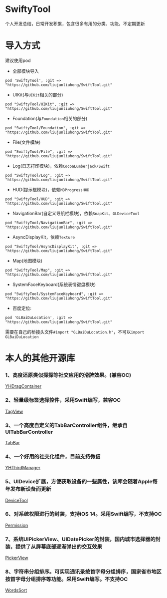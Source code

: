 # SwiftyTool
个人开发总结，日常开发积累，包含很多有用的分类、功能，不定期更新

# 导入方式
建议使用pod

- 全部模块导入

```
pod 'SwiftyTool', :git => "https://github.com/liujunliuhong/SwiftTool.git"
```

- UIKit(与`UIKit`相关的部分)

```
pod "SwiftyTool/UIKit", :git => "https://github.com/liujunliuhong/SwiftTool.git"
```

- Foundation(与`Foundation`相关的部分)

```
pod "SwiftyTool/Foundation", :git => "https://github.com/liujunliuhong/SwiftTool.git"
```

- File(文件模块)

```
pod "SwiftyTool/File", :git => "https://github.com/liujunliuhong/SwiftTool.git"
```

- Log(日志打印模块)，依赖`CocoaLumberjack/Swift`

```
pod "SwiftyTool/Log", :git => "https://github.com/liujunliuhong/SwiftTool.git"
```


- HUD(提示框模块)，依赖`MBProgressHUD`

```
pod "SwiftyTool/HUD", :git => "https://github.com/liujunliuhong/SwiftTool.git"
```

- NavigationBar(自定义导航栏模块)，依赖`SnapKit`、`GLDeviceTool`

```
pod "SwiftyTool/NavigationBar", :git => "https://github.com/liujunliuhong/SwiftTool.git"
```

- AsyncDisplayKit，依赖`Texture`

```
pod "SwiftyTool/AsyncDisplayKit", :git => "https://github.com/liujunliuhong/SwiftTool.git"
```


- Map(地图模块)

```
pod "SwiftyTool/Map", :git => "https://github.com/liujunliuhong/SwiftTool.git"
```

- SystemFaceKeyboard(系统表情键盘模块)

```
pod "SwiftyTool/SystemFaceKeyboard", :git => "https://github.com/liujunliuhong/SwiftTool.git"
```
- 百度定位:

```
pod 'GLBaiDuLocation', :git => "https://github.com/liujunliuhong/SwiftTool.git"
```

需要在自己的桥接头文件`#import "GLBaiDuLocation.h"`，不可以`import GLBaiDuLocation`

# 本人的其他开源库
### 1、高度还原类似探探等社交应用的滑牌效果。(兼容OC)

[YHDragContainer](https://github.com/liujunliuhong/YHDragContainer)
### 2、轻量级标签选择控件，采用Swift编写，兼容OC
[TagView](https://github.com/liujunliuhong/TagView)
### 3、一个高度自定义的TabBarController组件，继承自UITabBarController
[TabBar](https://github.com/liujunliuhong/TabBar)
### 4、一个好用的社交化组件，目前支持微信
[YHThirdManager](https://github.com/liujunliuhong/YHThirdManager)
### 5、UIDevice扩展，方便获取设备的一些属性，该库会随着Apple每年发布新设备而更新
[DeviceTool](https://github.com/liujunliuhong/DeviceTool)
### 6、对系统权限进行的封装，支持iOS 14。采用Swift编写，不支持OC
[Permission](https://github.com/liujunliuhong/Permission)
### 7、系统UIPickerView、UIDatePicker的封装，国内城市选择器的封装，提供了从屏幕底部逐渐弹出的交互效果
[PickerView](https://github.com/liujunliuhong/PickerView)
### 8、字符串分组排序。可实现通讯录按首字母分组排序，国家省市地区按首字母分组排序等功能。采用Swift编写。不支持OC
[WordsSort](https://github.com/liujunliuhong/WordsSort)



